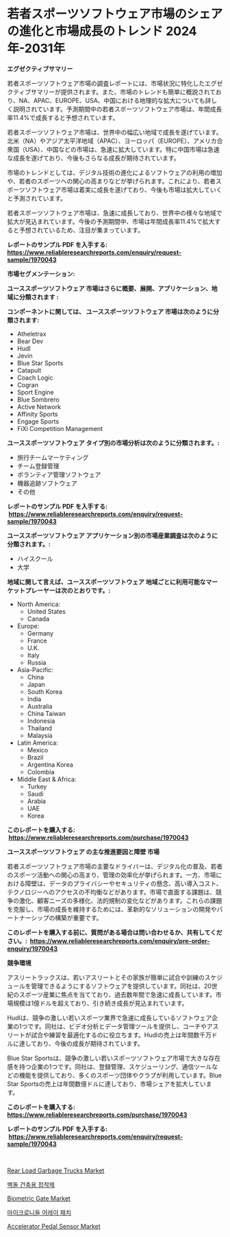 <p><h1>若者スポーツソフトウェア市場のシェアの進化と市場成長のトレンド 2024年-2031年</h1></p><p><strong>エグゼクティブサマリー</strong></p>
<p><p>若者スポーツソフトウェア市場の調査レポートには、市場状況に特化したエグゼクティブサマリーが提供されます。また、市場のトレンドも簡単に概説されており、NA、APAC、EUROPE、USA、中国における地理的な拡大についても詳しく説明されています。予測期間中の若者スポーツソフトウェア市場は、年間成長率11.4%で成長すると予想されています。</p><p>若者スポーツソフトウェア市場は、世界中の幅広い地域で成長を遂げています。北米（NA）やアジア太平洋地域（APAC）、ヨーロッパ（EUROPE）、アメリカ合衆国（USA）、中国などの市場は、急速に拡大しています。特に中国市場は急速な成長を遂げており、今後もさらなる成長が期待されています。</p><p>市場のトレンドとしては、デジタル技術の進化によるソフトウェアの利用の増加や、若者のスポーツへの関心の高まりなどが挙げられます。これにより、若者スポーツソフトウェア市場は着実に成長を遂げており、今後も市場は拡大していくと予測されています。</p><p>若者スポーツソフトウェア市場は、急速に成長しており、世界中の様々な地域で拡大が見込まれています。今後の予測期間中、市場は年間成長率11.4%で拡大すると予想されているため、注目が集まっています。</p></p>
<p><strong>レポートのサンプル PDF を入手する: <a href="https://www.reliableresearchreports.com/enquiry/request-sample/1970043">https://www.reliableresearchreports.com/enquiry/request-sample/1970043</a></strong></p>
<p><strong>市場セグメンテーション:</strong></p>
<p><strong> ユーススポーツソフトウェア 市場はさらに概要、展開、アプリケーション、地域に分類されます :</strong></p>
<p><strong>コンポーネントに関しては、 ユーススポーツソフトウェア 市場は次のように分類されます: &nbsp;</strong></p>
<p><ul><li>Atheletrax</li><li>Bear Dev</li><li>Hudl</li><li>Jevin</li><li>Blue Star Sports</li><li>Catapult</li><li>Coach Logic</li><li>Cogran</li><li>Sport Engine</li><li>Blue Sombrero</li><li>Active Network</li><li>Affinity Sports</li><li>Engage Sports</li><li>FiXi Competition Management</li></ul></p>
<p><strong> ユーススポーツソフトウェア タイプ別の市場分析は次のように分類されます。:</strong></p>
<p><ul><li>旅行チームマーケティング</li><li>チーム登録管理</li><li>ボランティア管理ソフトウェア</li><li>機器追跡ソフトウェア</li><li>その他</li></ul></p>
<p><strong>レポートのサンプル PDF を入手する: &nbsp;<a href="https://www.reliableresearchreports.com/enquiry/request-sample/1970043">https://www.reliableresearchreports.com/enquiry/request-sample/1970043</a></strong></p>
<p><strong> ユーススポーツソフトウェア アプリケーション別の市場産業調査は次のように分類されます。:</strong></p>
<p><ul><li>ハイスクール</li><li>大学</li></ul></p>
<p><strong>地域に関して言えば、ユーススポーツソフトウェア 地域ごとに利用可能なマーケットプレーヤーは次のとおりです。:</strong></p>
<p><ul>
    <li>
        North America:
        <ul>
            <li>United States</li>
            <li>Canada</li>
        </ul>
    </li>
    <li>
        Europe:
        <ul>
            <li>Germany</li>
            <li>France</li>
            <li>U.K.</li>
            <li>Italy</li>
            <li>Russia</li>
        </ul>
    </li>
    <li>
        Asia-Pacific:
        <ul>
            <li>China</li>
            <li>Japan</li>
            <li>South Korea</li>
            <li>India</li>
            <li>Australia</li>
            <li>China Taiwan</li>
            <li>Indonesia</li>
            <li>Thailand</li>
            <li>Malaysia</li>
        </ul>
    </li>
    <li>
        Latin America:
        <ul>
            <li>Mexico</li>
            <li>Brazil</li>
            <li>Argentina Korea</li>
            <li>Colombia</li>
        </ul>
    </li>
    <li>
        Middle East & Africa:
        <ul>
            <li>Turkey</li>
            <li>Saudi</li>
            <li>Arabia</li>
            <li>UAE</li>
            <li>Korea</li>
        </ul>
    </li>
    </ul></p>
<p><strong>このレポートを購入する: &nbsp;<a href="https://www.reliableresearchreports.com/purchase/1970043">https://www.reliableresearchreports.com/purchase/1970043</a></strong></p>
<p><strong>ユーススポーツソフトウェア の主な推進要因と障壁 市場</strong></p>
<p><p>若者スポーツソフトウェア市場の主要なドライバーは、デジタル化の普及、若者のスポーツ活動への関心の高まり、管理の効率化が挙げられます。一方、市場における障壁は、データのプライバシーやセキュリティの懸念、高い導入コスト、テクノロジーへのアクセスの不均衡などがあります。市場で直面する課題は、競争の激化、顧客ニーズの多様化、法的規制の変化などがあります。これらの課題を克服し、市場の成長を維持するためには、革新的なソリューションの開発やパートナーシップの構築が重要です。</p></p>
<p><strong>このレポートを購入する前に、質問がある場合は問い合わせるか、共有してください。:&nbsp; <a href="https://www.reliableresearchreports.com/enquiry/pre-order-enquiry/1970043">https://www.reliableresearchreports.com/enquiry/pre-order-enquiry/1970043</a></strong></p>
<p><strong>競争環境</strong></p>
<p><p>アスリートラックスは、若いアスリートとその家族が簡単に試合や訓練のスケジュールを管理できるようにするソフトウェアを提供しています。同社は、20世紀のスポーツ産業に焦点を当てており、過去数年間で急速に成長しています。市場規模は1億ドルを超えており、引き続き成長が見込まれています。</p><p>Hudlは、競争の激しい若いスポーツ業界で急速に成長しているソフトウェア企業の1つです。同社は、ビデオ分析とデータ管理ツールを提供し、コーチやアスリートが試合や練習を最適化するのに役立ちます。Hudlの売上は年間数千万ドルに達しており、今後の成長が期待されています。</p><p>Blue Star Sportsは、競争の激しい若いスポーツソフトウェア市場で大きな存在感を持つ企業の1つです。同社は、登録管理、スケジューリング、通信ツールなどの機能を提供しており、多くのスポーツ団体やクラブが利用しています。Blue Star Sportsの売上は年間数億ドルに達しており、市場シェアを拡大しています。</p></p>
<p><strong>このレポートを購入する: &nbsp; <a href="https://www.reliableresearchreports.com/purchase/1970043">https://www.reliableresearchreports.com/purchase/1970043</a></strong></p>
<p><strong>レポートのサンプル PDF を入手する: &nbsp;<a href="https://www.reliableresearchreports.com/enquiry/request-sample/1970043">https://www.reliableresearchreports.com/enquiry/request-sample/1970043</a></strong><strong></strong></p>
<p>&nbsp;</p>
<p><p><a href="https://issuu.com/reportprime-2/docs/rear-load-garbage-trucks-market-size-2030.pptx">Rear Load Garbage Trucks Market</a></p><p><a href="https://github.com/KellyLyncyh543964/Market-Research-Report-List-1/blob/main/963440710161.md">벽돌 건축용 접착제</a></p><p><a href="https://github.com/luckyshygirl/Market-Research-Report-List-3/blob/main/biometric-gate-market.md">Biometric Gate Market</a></p><p><a href="https://github.com/vsnao330707/Market-Research-Report-List-1/blob/main/472169510160.md">마이크로니들 어레이 패치</a></p><p><a href="https://issuu.com/reportprime-2/docs/accelerator-pedal-sensor-market-size-2030.pptx">Accelerator Pedal Sensor Market</a></p></p>